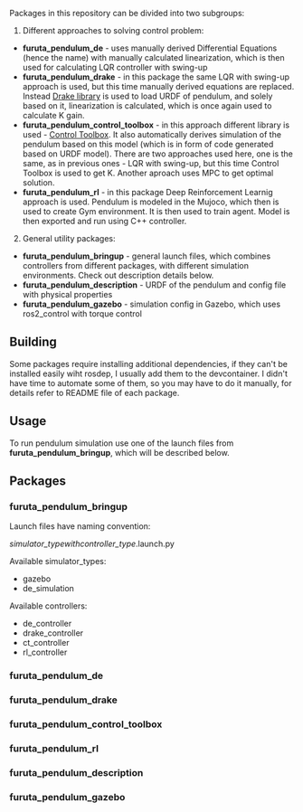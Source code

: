 
Packages in this repository can be divided into two subgroups: 

1. Different approaches to solving control problem:
 * **furuta_pendulum_de** - uses manually derived Differential Equations (hence the name) with manually calculated linearization, which is then used for calculating LQR controller with swing-up
 * **furuta_pendulum_drake** - in this package the same LQR with swing-up approach is used, but this time manually derived equations are replaced. Instead [Drake library](https://drake.mit.edu/) is used to load URDF of pendulum, and solely based on it, linearization is calculated, which is once again used to calculate K gain.  
 * **furuta_pendulum_control_toolbox** - in this approach different library is used - [Control Toolbox](https://github.com/ethz-adrl/control-toolbox). It also automatically derives simulation of the pendulum based on this model (which is in form of code generated based on URDF model). There are two approaches used here, one is the same, as in previous ones - LQR with swing-up, but this time Control Toolbox is used to get K. Another aproach uses MPC to get optimal solution.
 * **furuta_pendulum_rl** - in this package Deep Reinforcement Learnig approach is used. Pendulum is modeled in the Mujoco, which then is used to create Gym environment. It is then used to train agent. Model is then exported and run using C++ controller. 

2. General utility packages:
 * **furuta_pendulum_bringup** - general launch files, which combines controllers from different packages, with different simulation environments. Check out description details below.
 * **furuta_pendulum_description** - URDF of the pendulum and config file with physical properties
 * **furuta_pendulum_gazebo** - simulation config in Gazebo, which uses ros2_control with torque control

## Building
Some packages require installing additional dependencies, if they can't be installed easily wiht rosdep, I usually add them to the devcontainer. I didn't have time to automate some of them, so you may have to do it manually, for details refer to README file of each package.

## Usage
To run pendulum simulation use one of the launch files from **furuta_pendulum_bringup**, which will be described below.

## Packages

### furuta_pendulum_bringup
Launch files have naming convention:

*simulator_type*_with_*controller_type*.launch.py

Available simulator_types:
 * gazebo
 * de_simulation

Available controllers:
 * de_controller
 * drake_controller
 * ct_controller
 * rl_controller


### furuta_pendulum_de
### furuta_pendulum_drake
### furuta_pendulum_control_toolbox
### furuta_pendulum_rl
### furuta_pendulum_description
### furuta_pendulum_gazebo